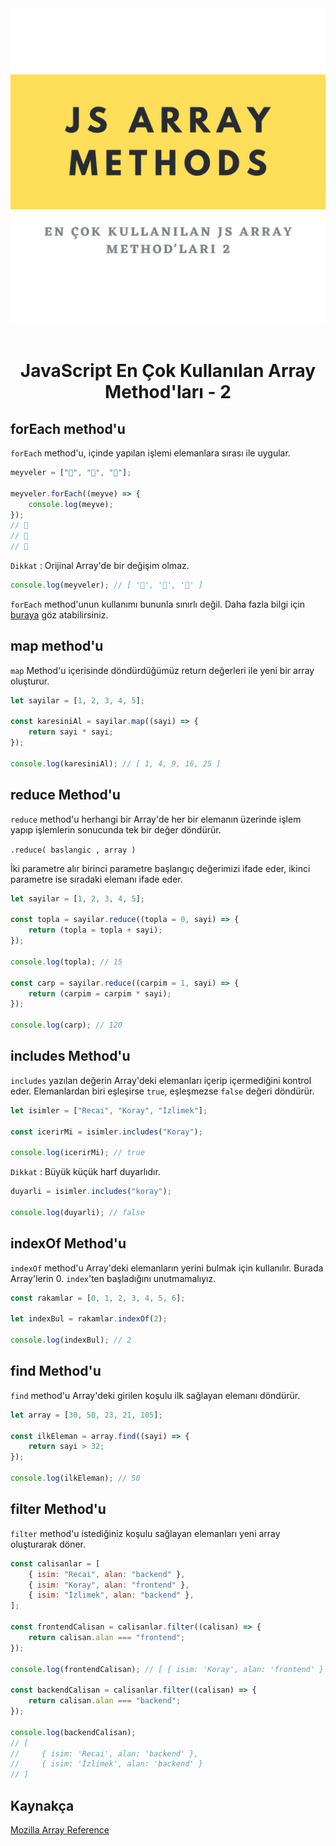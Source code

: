 <center><img  src="./images/jsarraymethod2.png" alt="en çok kullanılan method image" width="600"/>
</center>
<br>

<center>

# JavaScript En Çok Kullanılan Array Method'ları - 2

</center>

## forEach method'u

`forEach` method'u, içinde yapılan işlemi elemanlara sırası ile uygular.

```javascript
meyveler = ["🍎", "🍌", "🍉"];

meyveler.forEach((meyve) => {
    console.log(meyve);
});
// 🍎
// 🍌
// 🍉
```

`Dikkat` : Orijinal Array'de bir değişim olmaz.

```javascript
console.log(meyveler); // [ '🍎', '🍌', '🍉' ]
```

`forEach` method'unun kullanımı bununla sınırlı değil. Daha fazla bilgi için [buraya](https://www.w3schools.com/jsref/jsref_foreach.asp) göz atabilirsiniz.

## map method'u

`map` Method'u içerisinde döndürdüğümüz return değerleri ile yeni bir array oluşturur.

```javascript
let sayilar = [1, 2, 3, 4, 5];

const karesiniAl = sayilar.map((sayi) => {
    return sayi * sayi;
});

console.log(karesiniAl); // [ 1, 4, 9, 16, 25 ]
```

## reduce Method'u

`reduce` method'u herhangi bir Array'de her bir elemanın üzerinde işlem yapıp işlemlerin sonucunda tek bir değer döndürür.

`.reduce( baslangic , array )`

İki parametre alır birinci parametre başlangıç değerimizi ifade eder, ikinci parametre ise sıradaki elemanı ifade eder.

```javascript
let sayilar = [1, 2, 3, 4, 5];

const topla = sayilar.reduce((topla = 0, sayi) => {
    return (topla = topla + sayi);
});

console.log(topla); // 15

const carp = sayilar.reduce((carpim = 1, sayi) => {
    return (carpim = carpim * sayi);
});

console.log(carp); // 120
```

## includes Method'u

`includes` yazılan değerin Array'deki elemanları içerip içermediğini kontrol eder. Elemanlardan biri eşleşirse `true`, eşleşmezse `false` değeri döndürür.

```javascript
let isimler = ["Recai", "Koray", "İzlimek"];

const icerirMi = isimler.includes("Koray");

console.log(icerirMi); // true
```

`Dikkat` : Büyük küçük harf duyarlıdır.

```javascript
duyarli = isimler.includes("koray");

console.log(duyarli); // false
```

## indexOf Method'u

`indexOf` method'u Array'deki elemanların yerini bulmak için kullanılır. Burada Array'lerin 0. `index`'ten başladığını unutmamalıyız.

```javascript
const rakamlar = [0, 1, 2, 3, 4, 5, 6];

let indexBul = rakamlar.indexOf(2);

console.log(indexBul); // 2
```

## find Method'u

`find` method'u Array'deki girilen koşulu ilk sağlayan elemanı döndürür.

```javascript
let array = [30, 50, 23, 21, 105];

const ilkEleman = array.find((sayi) => {
    return sayi > 32;
});

console.log(ilkEleman); // 50
```

## filter Method'u

`filter` method'u istediğiniz koşulu sağlayan elemanları yeni array oluşturarak döner.

```javascript
const calisanlar = [
    { isim: "Recai", alan: "backend" },
    { isim: "Koray", alan: "frontend" },
    { isim: "İzlimek", alan: "backend" },
];

const frontendCalisan = calisanlar.filter((calisan) => {
    return calisan.alan === "frontend";
});

console.log(frontendCalisan); // [ { isim: 'Koray', alan: 'frontend' } ]

const backendCalisan = calisanlar.filter((calisan) => {
    return calisan.alan === "backend";
});

console.log(backendCalisan);
// [
//     { isim: 'Recai', alan: 'backend' },
//     { isim: 'İzlimek', alan: 'backend' }
// ]
```


## Kaynakça

[Mozilla Array Reference](https://developer.mozilla.org/en-US/docs/Web/JavaScript/Reference/Global_Objects/Array?retiredLocale=tr)
